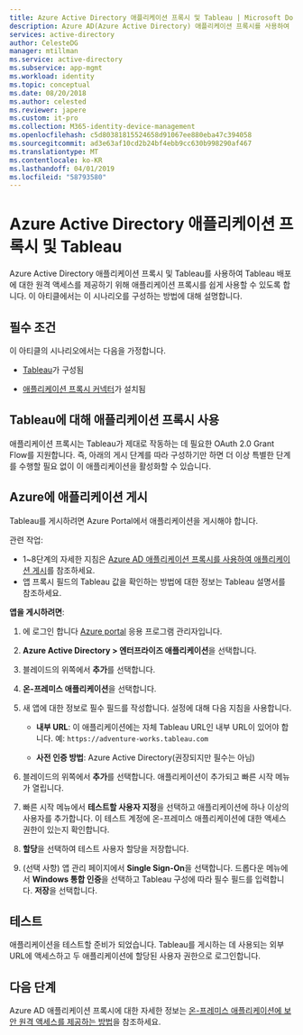 ```yaml
---
title: Azure Active Directory 애플리케이션 프록시 및 Tableau | Microsoft Docs
description: Azure AD(Azure Active Directory) 애플리케이션 프록시를 사용하여 Tableau 배포에 대해 원격 액세스를 제공하는 방법을 알아봅니다.
services: active-directory
author: CelesteDG
manager: mtillman
ms.service: active-directory
ms.subservice: app-mgmt
ms.workload: identity
ms.topic: conceptual
ms.date: 08/20/2018
ms.author: celested
ms.reviewer: japere
ms.custom: it-pro
ms.collection: M365-identity-device-management
ms.openlocfilehash: c5d80381815524658d91067ee880eba47c394058
ms.sourcegitcommit: ad3e63af10cd2b24bf4ebb9cc630b998290af467
ms.translationtype: MT
ms.contentlocale: ko-KR
ms.lasthandoff: 04/01/2019
ms.locfileid: "58793580"
---
```

# <a name="azure-active-directory-application-proxy-and-tableau"></a>Azure Active Directory 애플리케이션 프록시 및 Tableau 

Azure Active Directory 애플리케이션 프록시 및 Tableau를 사용하여 Tableau 배포에 대한 원격 액세스를 제공하기 위해 애플리케이션 프록시를 쉽게 사용할 수 있도록 합니다. 이 아티클에서는 이 시나리오를 구성하는 방법에 대해 설명합니다.  

## <a name="prerequisites"></a>필수 조건 

이 아티클의 시나리오에서는 다음을 가정합니다.

- [Tableau](https://onlinehelp.tableau.com/current/server/en-us/proxy.htm#azure)가 구성됨 

- [애플리케이션 프록시 커넥터](application-proxy-add-on-premises-application.md)가 설치됨 

 
## <a name="enabling-application-proxy-for-tableau"></a>Tableau에 대해 애플리케이션 프록시 사용 

애플리케이션 프록시는 Tableau가 제대로 작동하는 데 필요한 OAuth 2.0 Grant Flow를 지원합니다. 즉, 아래의 게시 단계를 따라 구성하기만 하면 더 이상 특별한 단계를 수행할 필요 없이 이 애플리케이션을 활성화할 수 있습니다.


## <a name="publish-your-applications-in-azure"></a>Azure에 애플리케이션 게시 

Tableau를 게시하려면 Azure Portal에서 애플리케이션을 게시해야 합니다.

관련 작업:

- 1~8단계의 자세한 지침은 [Azure AD 애플리케이션 프록시를 사용하여 애플리케이션 게시](application-proxy-add-on-premises-application.md)를 참조하세요. 
- 앱 프록시 필드의 Tableau 값을 확인하는 방법에 대한 정보는 Tableau 설명서를 참조하세요.  

**앱을 게시하려면**: 


1. 에 로그인 합니다 [Azure portal](https://portal.azure.com) 응용 프로그램 관리자입니다. 

2. **Azure Active Directory &gt; 엔터프라이즈 애플리케이션**을 선택합니다. 

3. 블레이드의 위쪽에서 **추가**를 선택합니다. 

4. **온-프레미스 애플리케이션**을 선택합니다. 

5. 새 앱에 대한 정보로 필수 필드를 작성합니다. 설정에 대해 다음 지침을 사용합니다. 

    - **내부 URL**: 이 애플리케이션에는 자체 Tableau URL인 내부 URL이 있어야 합니다. 예: `https://adventure-works.tableau.com` 

    - **사전 인증 방법**: Azure Active Directory(권장되지만 필수는 아님) 

6. 블레이드의 위쪽에서 **추가**를 선택합니다. 애플리케이션이 추가되고 빠른 시작 메뉴가 열립니다. 

7. 빠른 시작 메뉴에서 **테스트할 사용자 지정**을 선택하고 애플리케이션에 하나 이상의 사용자를 추가합니다. 이 테스트 계정에 온-프레미스 애플리케이션에 대한 액세스 권한이 있는지 확인합니다. 

8. **할당**을 선택하여 테스트 사용자 할당을 저장합니다. 

9. (선택 사항) 앱 관리 페이지에서 **Single Sign-On**을 선택합니다. 드롭다운 메뉴에서 **Windows 통합 인증**을 선택하고 Tableau 구성에 따라 필수 필드를 입력합니다. **저장**을 선택합니다. 

 

## <a name="testing"></a>테스트 

애플리케이션을 테스트할 준비가 되었습니다. Tableau를 게시하는 데 사용되는 외부 URL에 액세스하고 두 애플리케이션에 할당된 사용자 권한으로 로그인합니다.



## <a name="next-steps"></a>다음 단계

Azure AD 애플리케이션 프록시에 대한 자세한 정보는 [온-프레미스 애플리케이션에 보안 원격 액세스를 제공하는 방법](application-proxy.md)을 참조하세요.

